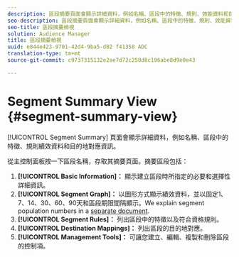 ```yaml
---
description: 區段摘要頁面會顯示詳細資料，例如名稱、區段中的特徵、規則、效能資料和目的地對應資訊。
seo-description: 區段摘要頁面會顯示詳細資料，例如名稱、區段中的特徵、規則、效能資料和目的地對應資訊。
seo-title: 區段摘要檢視
solution: Audience Manager
title: 區段摘要檢視
uuid: e844e423-9701-42d4-9ba5-d82 f41358 ADC
translation-type: tm+mt
source-git-commit: c9737315132e2ae7d72c250d8c196abe8d9e0e43

---
```



# Segment Summary View {#segment-summary-view}

[!UICONTROL Segment Summary] 頁面會顯示詳細資料，例如名稱、區段中的特徵、規則績效資料和目的地對應資訊。

從主控制面板按一下區段名稱，存取其摘要頁面。摘要區段包括：

1. **[!UICONTROL Basic Information]：** 顯示建立區段時所指定的必要和選擇性詳細資訊。
1. **[!UICONTROL Segment Graph]：** 以圖形方式顯示績效資料，並以固定1、7、14、30、60、90天和區段期限間隔顯示。We explain segment population numbers in a [separate document](../../features/segments/segment-builder-data.md).
1. **[!UICONTROL Segment Rules]：** 列出區段中的特徵以及符合資格規則。
1. **[!UICONTROL Destination Mappings]：** 列出區段的目的地對應。
1. **[!UICONTROL Management Tools]：** 可讓您建立、編輯、複製和刪除區段的控制項。